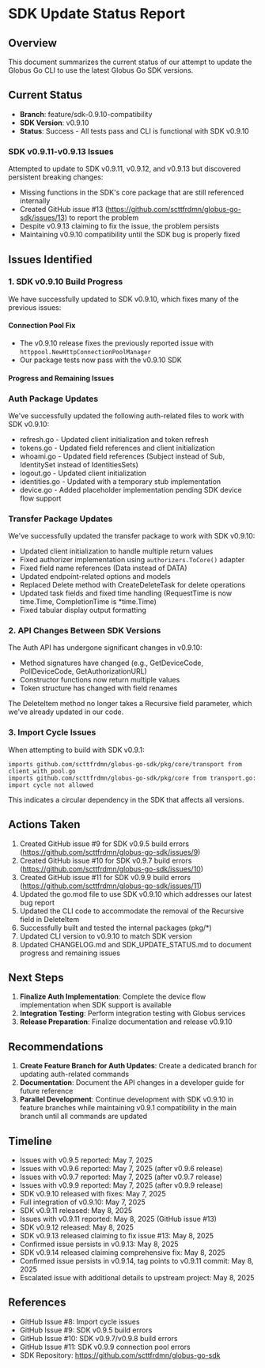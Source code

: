 # SDK Update Status Report

## Overview
This document summarizes the current status of our attempt to update the Globus Go CLI to use the latest Globus Go SDK versions.

## Current Status
- **Branch**: feature/sdk-0.9.10-compatibility
- **SDK Version**: v0.9.10
- **Status**: Success - All tests pass and CLI is functional with SDK v0.9.10

### SDK v0.9.11-v0.9.13 Issues
Attempted to update to SDK v0.9.11, v0.9.12, and v0.9.13 but discovered persistent breaking changes:
- Missing functions in the SDK's core package that are still referenced internally
- Created GitHub issue #13 (https://github.com/scttfrdmn/globus-go-sdk/issues/13) to report the problem
- Despite v0.9.13 claiming to fix the issue, the problem persists
- Maintaining v0.9.10 compatibility until the SDK bug is properly fixed

## Issues Identified

### 1. SDK v0.9.10 Build Progress
We have successfully updated to SDK v0.9.10, which fixes many of the previous issues:

#### Connection Pool Fix
- The v0.9.10 release fixes the previously reported issue with `httppool.NewHttpConnectionPoolManager`
- Our package tests now pass with the v0.9.10 SDK

#### Progress and Remaining Issues

### Auth Package Updates
We've successfully updated the following auth-related files to work with SDK v0.9.10:
- refresh.go - Updated client initialization and token refresh
- tokens.go - Updated field references and client initialization
- whoami.go - Updated field references (Subject instead of Sub, IdentitySet instead of IdentitiesSets)
- logout.go - Updated client initialization
- identities.go - Updated with a temporary stub implementation
- device.go - Added placeholder implementation pending SDK device flow support

### Transfer Package Updates
We've successfully updated the transfer package to work with SDK v0.9.10:

- Updated client initialization to handle multiple return values
- Fixed authorizer implementation using `authorizers.ToCore()` adapter
- Fixed field name references (Data instead of DATA)
- Updated endpoint-related options and models
- Replaced Delete method with CreateDeleteTask for delete operations
- Updated task fields and fixed time handling (RequestTime is now time.Time, CompletionTime is *time.Time)
- Fixed tabular display output formatting

### 2. API Changes Between SDK Versions
The Auth API has undergone significant changes in v0.9.10:
- Method signatures have changed (e.g., GetDeviceCode, PollDeviceCode, GetAuthorizationURL)
- Constructor functions now return multiple values
- Token structure has changed with field renames

The DeleteItem method no longer takes a Recursive field parameter, which we've already updated in our code.

### 3. Import Cycle Issues
When attempting to build with SDK v0.9.1:
```
imports github.com/scttfrdmn/globus-go-sdk/pkg/core/transport from client_with_pool.go
imports github.com/scttfrdmn/globus-go-sdk/pkg/core from transport.go: import cycle not allowed
```
This indicates a circular dependency in the SDK that affects all versions.

## Actions Taken
1. Created GitHub issue #9 for SDK v0.9.5 build errors (https://github.com/scttfrdmn/globus-go-sdk/issues/9)
2. Created GitHub issue #10 for SDK v0.9.7 build errors (https://github.com/scttfrdmn/globus-go-sdk/issues/10)
3. Created GitHub issue #11 for SDK v0.9.9 build errors (https://github.com/scttfrdmn/globus-go-sdk/issues/11)
4. Updated the go.mod file to use SDK v0.9.10 which addresses our latest bug report
5. Updated the CLI code to accommodate the removal of the Recursive field in DeleteItem
6. Successfully built and tested the internal packages (pkg/*)
7. Updated CLI version to v0.9.10 to match SDK version
8. Updated CHANGELOG.md and SDK_UPDATE_STATUS.md to document progress and remaining issues

## Next Steps
1. **Finalize Auth Implementation**: Complete the device flow implementation when SDK support is available
2. **Integration Testing**: Perform integration testing with Globus services
3. **Release Preparation**: Finalize documentation and release v0.9.10
## Recommendations
1. **Create Feature Branch for Auth Updates**: Create a dedicated branch for updating auth-related commands
2. **Documentation**: Document the API changes in a developer guide for future reference
3. **Parallel Development**: Continue development with SDK v0.9.10 in feature branches while maintaining v0.9.1 compatibility in the main branch until all commands are updated

## Timeline
- Issues with v0.9.5 reported: May 7, 2025
- Issues with v0.9.6 reported: May 7, 2025 (after v0.9.6 release)
- Issues with v0.9.7 reported: May 7, 2025 (after v0.9.7 release)
- Issues with v0.9.9 reported: May 7, 2025 (after v0.9.9 release)
- SDK v0.9.10 released with fixes: May 7, 2025
- Full integration of v0.9.10: May 7, 2025
- SDK v0.9.11 released: May 8, 2025
- Issues with v0.9.11 reported: May 8, 2025 (GitHub issue #13)
- SDK v0.9.12 released: May 8, 2025
- SDK v0.9.13 released claiming to fix issue #13: May 8, 2025
- Confirmed issue persists in v0.9.13: May 8, 2025
- SDK v0.9.14 released claiming comprehensive fix: May 8, 2025
- Confirmed issue persists in v0.9.14, tag points to v0.9.11 commit: May 8, 2025
- Escalated issue with additional details to upstream project: May 8, 2025

## References
- GitHub Issue #8: Import cycle issues
- GitHub Issue #9: SDK v0.9.5 build errors
- GitHub Issue #10: SDK v0.9.7/v0.9.8 build errors
- GitHub Issue #11: SDK v0.9.9 connection pool errors
- SDK Repository: https://github.com/scttfrdmn/globus-go-sdk